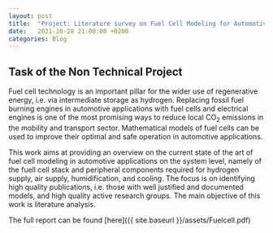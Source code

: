 ```yaml
---
layout: post
title:  "Project: Literature survey on Fuel Cell Modeling for Automotive applications"
date:   2021-10-28 21:00:00 +0200
categories: Blog
---
```

## Task of the Non Technical Project

Fuel cell technology is an important pillar for the wider use of regenerative energy, i.e.
via intermediate storage as hydrogen. Replacing fossil fuel burning engines in automotive
applications with fuel cells and electrical engines is one of the most promising ways to
reduce local CO<sub>2</sub> emissions in the mobility and transport sector. Mathematical models
of fuel cells can be used to improve their optimal and safe operation in automotive
applications.

This work aims at providing an overview on the current state of the art of fuel cell
modeling in automotive applications on the system level, namely of the fuell cell stack
and peripheral components required for hydrogen supply, air supply, humidification, and
cooling. The focus is on identifying high quality publications, i.e. those with well justified
and documented models, and high quality active research groups.
The main objective of this work is literature analysis.

The full report can be found [here]({{ site.baseurl }}/assets/Fuelcell.pdf)